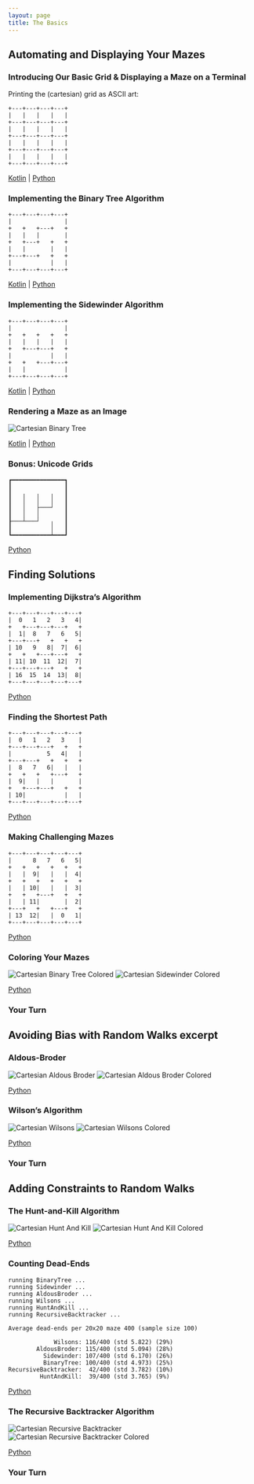 ```yaml
---
layout: page
title: The Basics
---
```


## Automating and Displaying Your Mazes

### Introducing Our Basic Grid & Displaying a Maze on a Terminal

Printing the (cartesian) grid as ASCII art:

```
+---+---+---+---+
|   |   |   |   |
+---+---+---+---+
|   |   |   |   |
+---+---+---+---+
|   |   |   |   |
+---+---+---+---+
|   |   |   |   |
+---+---+---+---+
```

[Kotlin](https://github.com/ocirne/mazes/tree/main/mazes-for-programmers/kotlin/src/main/kotlin/io/github/ocirne/mazes/demos/CartesianGridAsciiDemo.kt)
| [Python](https://github.com/ocirne/mazes/tree/main/mazes-for-programmers/python/src/mazes/cartesian_grid_demo.py)

### Implementing the Binary Tree Algorithm

```
+---+---+---+---+
|               |
+   +   +---+   +
|   |   |       |
+   +---+   +   +
|   |       |   |
+---+---+   +   +
|           |   |
+---+---+---+---+
```

[Kotlin](https://github.com/ocirne/mazes/tree/main/mazes-for-programmers/kotlin/src/main/kotlin/io/github/ocirne/mazes/demos/BinaryTreeAsciiDemo.kt)
| [Python](https://github.com/ocirne/mazes/tree/main/mazes-for-programmers/python/src/mazes/binary_tree.py)

### Implementing the Sidewinder Algorithm

```
+---+---+---+---+
|               |
+   +   +   +   +
|   |   |   |   |
+   +---+---+   +
|           |   |
+   +   +---+---+
|   |           |
+---+---+---+---+
```

[Kotlin](https://github.com/ocirne/mazes/tree/main/mazes-for-programmers/kotlin/src/main/kotlin/io/github/ocirne/mazes/demos/SidewinderAsciiDemo.kt)
| [Python](https://github.com/ocirne/mazes/tree/main/mazes-for-programmers/python/src/mazes/sidewinder.py)

### Rendering a Maze as an Image

![Cartesian Binary Tree](images/cartesian_binarytree.png)

[Kotlin](https://github.com/ocirne/mazes/tree/main/mazes-for-programmers/kotlin/src/main/kotlin/io/github/ocirne/mazes/demos/BinaryTreeDemo.kt)
| [Python](https://github.com/ocirne/mazes/tree/main/mazes-for-programmers/python/src/mazes/binary_tree.py)

### Bonus: Unicode Grids

```
┏━━━━━━━━━━━━━━━┓
┃               ┃
┃   ╷   ╷   ╷   ┃
┃   │   │   │   ┃
┃   │   ├───┘   ┃
┃   │   │       ┃
┠───┴───┘   ╷   ┃
┃           │   ┃
┗━━━━━━━━━━━┷━━━┛
```

[Python](https://github.com/ocirne/mazes/tree/main/mazes-for-programmers/python/src/mazes/binary_tree.py)

## Finding Solutions

### Implementing Dijkstra’s Algorithm

```
+---+---+---+---+---+
|  0   1   2   3   4|
+   +---+---+---+   +
|  1|  8   7   6   5|
+---+---+   +   +   +
| 10   9   8|  7|  6|
+   +   +---+---+   +
| 11| 10  11  12|  7|
+---+---+---+   +   +
| 16  15  14  13|  8|
+---+---+---+---+---+
```

[Python](https://github.com/ocirne/mazes/tree/main/mazes-for-programmers/python/src/mazes/dijkstra.py)

### Finding the Shortest Path

```
+---+---+---+---+---+
|  0   1   2   3    |
+---+---+---+   +   +
|          5   4|   |
+---+---+   +   +   +
|  8   7   6|   |   |
+   +   +   +---+   +
|  9|   |   |       |
+   +---+---+   +   +
| 10|           |   |
+---+---+---+---+---+
```

[Python](https://github.com/ocirne/mazes/tree/main/mazes-for-programmers/python/src/mazes/dijkstra.py)

### Making Challenging Mazes

```
+---+---+---+---+---+
|      8   7   6   5|
+   +   +   +   +   +
|   |  9|   |   |  4|
+   +   +   +   +   +
|   | 10|   |   |  3|
+   +   +---+   +   +
|   | 11|       |  2|
+---+   +   +---+   +
| 13  12|   |  0   1|
+---+---+---+---+---+
```

[Python](https://github.com/ocirne/mazes/tree/main/mazes-for-programmers/python/src/mazes/longest_path.py)

### Coloring Your Mazes

![Cartesian Binary Tree Colored](images/coloring_binarytree.png)
![Cartesian Sidewinder Colored](images/coloring_sidewinder.png)

[Python](https://github.com/ocirne/mazes/tree/main/mazes-for-programmers/python/src/mazes/coloring.py)

### Your Turn

## Avoiding Bias with Random Walks excerpt
### Aldous-Broder

![Cartesian Aldous Broder](images/aldous_broder.png)
![Cartesian Aldous Broder Colored](images/aldous_broder_colored.png)

[Python](https://github.com/ocirne/mazes/tree/main/mazes-for-programmers/python/src/mazes/aldous_broder.py)

### Wilson’s Algorithm

![Cartesian Wilsons](images/wilsons.png)
![Cartesian Wilsons Colored](images/wilsons_colored.png)

[Python](https://github.com/ocirne/mazes/tree/main/mazes-for-programmers/python/src/mazes/wilsons.py)

### Your Turn

## Adding Constraints to Random Walks

### The Hunt-and-Kill Algorithm

![Cartesian Hunt And Kill](images/hunt_and_kill.png)
![Cartesian Hunt And Kill Colored](images/hunt_and_kill_colored.png)

[Python](https://github.com/ocirne/mazes/tree/main/mazes-for-programmers/python/src/mazes/hunt_and_kill.py)

### Counting Dead-Ends

```
running BinaryTree ...
running Sidewinder ...
running AldousBroder ...
running Wilsons ...
running HuntAndKill ...
running RecursiveBacktracker ...

Average dead-ends per 20x20 maze 400 (sample size 100)

             Wilsons: 116/400 (std 5.822) (29%)
        AldousBroder: 115/400 (std 5.094) (28%)
          Sidewinder: 107/400 (std 6.170) (26%)
          BinaryTree: 100/400 (std 4.973) (25%)
RecursiveBacktracker:  42/400 (std 3.782) (10%)
         HuntAndKill:  39/400 (std 3.765) (9%)
```

[Python](https://github.com/ocirne/mazes/tree/main/mazes-for-programmers/python/src/mazes/deadend_counts.py)

### The Recursive Backtracker Algorithm

![Cartesian Recursive Backtracker](images/recursive_backtracker.png)
![Cartesian Recursive Backtracker Colored](images/recursive_backtracker_colored.png)

[Python](https://github.com/ocirne/mazes/tree/main/mazes-for-programmers/python/src/mazes/recursive_backtracker.py)

### Your Turn